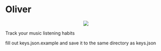 # Oliver

<p align="center">
    <img src="https://user-images.githubusercontent.com/7833164/61504857-d683b100-a9aa-11e9-8cf2-bcf3ce5d19ff.gif"></img>
</p>

Track your music listening habits

fill out keys.json.example and save it to the same directory as keys.json
